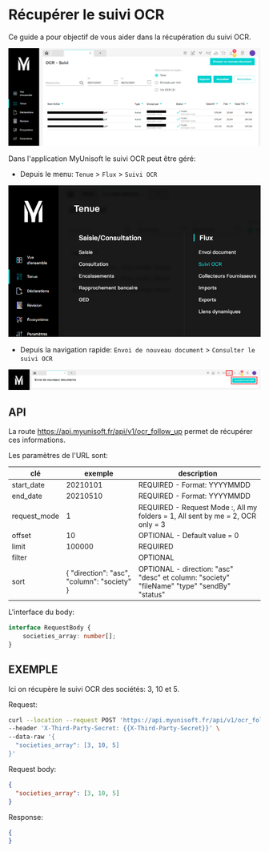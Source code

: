 # Récupérer le suivi OCR
Ce guide a pour objectif de vous aider dans la récupération du suivi OCR.

![](./images/ocr_follow_up.png)

Dans l'application MyUnisoft le suivi OCR peut être géré:
- Depuis le menu: `Tenue` > `Flux` > `Suivi OCR`

![](./images/ocr_follow_up_menu.png)

- Depuis la navigation rapide: `Envoi de nouveau document` > `Consulter le suivi OCR`

![](./images/ocr_follow_up_menu2.png)

## API

La route https://api.myunisoft.fr/api/v1/ocr_follow_up permet de récupérer ces informations.

Les paramètres de l'URL sont:

| clé | exemple | description |
| --- | --- | --- |
| start_date | 20210101 | REQUIRED - Format: YYYYMMDD |
| end_date | 20210510 | REQUIRED - Format: YYYYMMDD |
| request_mode | 1 | REQUIRED - Request Mode :, All my folders = 1, All sent by me = 2, OCR only = 3 |
| offset | 10 | OPTIONAL - Default value = 0 |
| limit | 100000 | REQUIRED |
| filter |  | OPTIONAL |
| sort | { "direction": "asc", "column": "society" } | OPTIONAL - direction: "asc" "desc" et column: "society" "fileName" "type" "sendBy" "status" |

L'interface du body:

```ts
interface RequestBody {
    societies_array: number[];
}
```

## EXEMPLE

Ici on récupère le suivi OCR des sociétés: 3, 10 et 5.

Request:

```bash
curl --location --request POST 'https://api.myunisoft.fr/api/v1/ocr_follow_up?start_date=20210101&end_date=20210510&request_mode=1&offset=0&limit=100000&filter&sort' \
--header 'X-Third-Party-Secret: {{X-Third-Party-Secret}}' \
--data-raw '{
  "societies_array": [3, 10, 5]
}'
```

Request body:

```json
{
  "societies_array": [3, 10, 5]
}
```

Response:

```json
{
}
```